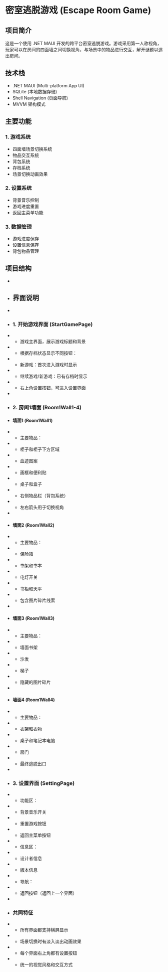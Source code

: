 # 密室逃脱游戏 (Escape Room Game)

## 项目简介
这是一个使用 .NET MAUI 开发的跨平台密室逃脱游戏。游戏采用第一人称视角，玩家可以在房间的四面墙之间切换视角，与场景中的物品进行交互，解开谜题以逃出房间。

## 技术栈
- .NET MAUI (Multi-platform App UI)
- SQLite (本地数据存储)
- Shell Navigation (页面导航)
- MVVM 架构模式

## 主要功能

### 1. 游戏系统
- 四面墙场景切换系统
- 物品交互系统
- 背包系统
- 存档系统
- 场景切换动画效果

### 2. 设置系统
- 背景音乐控制
- 游戏进度重置
- 返回主菜单功能

### 3. 数据管理
- 游戏进度保存
- 设置信息保存
- 背包物品管理

## 项目结构 
+ 
+ ## 界面说明
+ 
+ ### 1. 开始游戏界面 (StartGamePage)
+ - 游戏主界面，展示游戏标题和背景
+ - 根据存档状态显示不同按钮：
+   * 新游戏：首次进入游戏时显示
+   * 继续游戏/新游戏：已有存档时显示
+ - 右上角设置按钮，可进入设置界面
+ 
+ ### 2. 房间1墙面 (Room1Wall1-4)
+ #### 墙面1 (Room1Wall1)
+ - 主要物品：
+   * 柜子和柜子下方区域
+   * 血迹图案
+   * 画框和便利贴
+   * 桌子和盒子
+ - 右侧物品栏（背包系统）
+ - 左右箭头用于切换视角
+ 
+ #### 墙面2 (Room1Wall2)
+ - 主要物品：
+   * 保险箱
+   * 书架和书本
+   * 电灯开关
+   * 书柜和天平
+ - 包含图片碎片线索
+ 
+ #### 墙面3 (Room1Wall3)
+ - 主要物品：
+   * 墙面书架
+   * 沙发
+   * 梯子
+ - 隐藏的图片碎片
+ 
+ #### 墙面4 (Room1Wall4)
+ - 主要物品：
+   * 衣架和衣物
+   * 桌子和笔记本电脑
+   * 房门
+ - 最终逃脱出口
+ 
+ ### 3. 设置界面 (SettingPage)
+ - 功能区：
+   * 背景音乐开关
+   * 重置游戏按钮
+   * 返回主菜单按钮
+ - 信息区：
+   * 设计者信息
+   * 版本信息
+ - 导航：
+   * 返回按钮（返回上一个界面）
+ 
+ ### 共同特征
+ - 所有界面都支持横屏显示
+ - 场景切换时有淡入淡出动画效果
+ - 每个界面右上角都有设置按钮
+ - 统一的视觉风格和交互方式